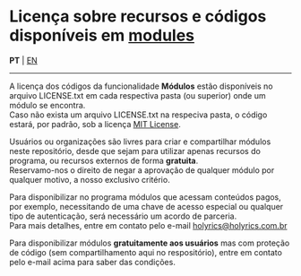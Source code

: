 # Licença sobre recursos e códigos disponíveis em [modules](https://github.com/holyrics/JSCommunity/tree/main/src/modules)

**PT** | [EN](LICENSE-en.md)

---


A licença dos códigos da funcionalidade **Módulos** estão disponíveis no arquivo LICENSE.txt em cada respectiva pasta (ou superior) onde um módulo se encontra.<br>
Caso não exista um arquivo LICENSE.txt na respeciva pasta, o código estará, por padrão, sob a licença [MIT License](https://github.com/holyrics/JSCommunity/tree/main/LICENSE.txt).<br>

Usuários ou organizações são livres para criar e compartilhar módulos neste repositório, desde que sejam para utilizar apenas recursos do programa, ou recursos externos de forma **gratuita**.<br>
Reservamo-nos o direito de negar a aprovação de qualquer módulo por qualquer motivo, a nosso exclusivo critério.

Para disponibilizar no programa módulos que acessam conteúdos pagos, por exemplo, necessitando de uma chave de acesso especial ou qualquer tipo de autenticação, será necessário um acordo de parceria.<br>
Para mais detalhes, entre em contato pelo e-mail [holyrics@holyrics.com.br](mailto:holyrics@holyrics.com.br?subject=JSCommunity%20-%20Modules)

Para disponibilizar módulos **gratuitamente aos usuários** mas com proteção de código (sem compartilhamento aqui no respositório), entre em contato pelo e-mail acima para saber das condições.
